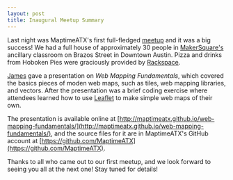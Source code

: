 ```yaml
---
layout: post
title: Inaugural Meetup Summary
---
```


Last night was MaptimeATX's first full-fledged [meetup](http://www.meetup.com/MaptimeATX/events/193976172/) and it was a big success! We had a full house of approximately 30 people in [MakerSquare's](http://www.makersquare.com/) ancillary classroom on Brazos Street in Downtown Austin. Pizza and drinks from Hoboken Pies were graciously provided by [Rackspace](http://www.rackspace.com).

[James](http://twitter.com/hydrologee) gave a presentation on *Web Mapping Fundamentals*, which covered the basics pieces of moden web maps, such as tiles, web mapping libraries, and vectors. After the presentation was a brief coding exercise where attendees learned how to use [Leaflet](http://leafletjs.com) to make simple web maps of their own.

The presentation is available online at [http://maptimeatx.github.io/web-mapping-fundamentals/](http://maptimeatx.github.io/web-mapping-fundamentals/), and the source files for it are in MaptimeATX's GitHub account at [https://github.com/MaptimeATX](https://github.com/MaptimeATX).

Thanks to all who came out to our first meetup, and we look forward to seeing you all at the next one! Stay tuned for details!